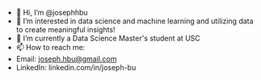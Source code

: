 - 👋 Hi, I’m @josephhbu
- 👀 I’m interested in data science and machine learning and utilizing data to create meaningful insights!
- 🌱 I’m currently a Data Science Master's student at USC
- 📫 How to reach me:
-  Email: joseph.hbu@gmail.com
-  LinkedIn: linkedin.com/in/joseph-bu
  
